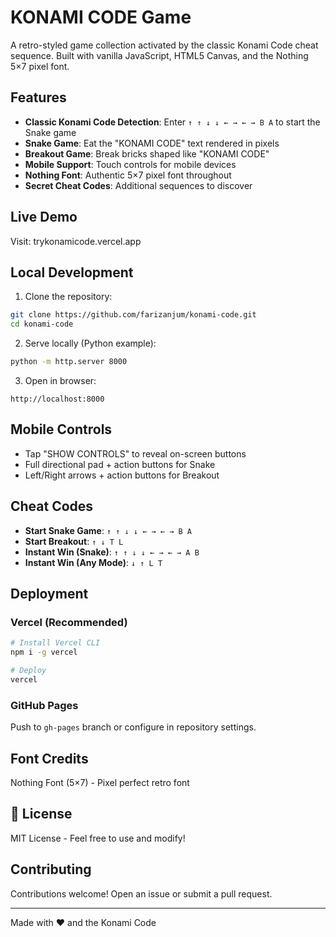# KONAMI CODE Game

A retro-styled game collection activated by the classic Konami Code cheat sequence. Built with vanilla JavaScript, HTML5 Canvas, and the Nothing 5×7 pixel font.

## Features

- **Classic Konami Code Detection**: Enter `↑ ↑ ↓ ↓ ← → ← → B A` to start the Snake game
- **Snake Game**: Eat the "KONAMI CODE" text rendered in pixels
- **Breakout Game**: Break bricks shaped like "KONAMI CODE"
- **Mobile Support**: Touch controls for mobile devices
- **Nothing Font**: Authentic 5×7 pixel font throughout
- **Secret Cheat Codes**: Additional sequences to discover

## Live Demo

Visit: trykonamicode.vercel.app

## Local Development

1. Clone the repository:
```bash
git clone https://github.com/farizanjum/konami-code.git
cd konami-code
```

2. Serve locally (Python example):
```bash
python -m http.server 8000
```

3. Open in browser:
```
http://localhost:8000
```

## Mobile Controls

- Tap "SHOW CONTROLS" to reveal on-screen buttons
- Full directional pad + action buttons for Snake
- Left/Right arrows + action buttons for Breakout

## Cheat Codes

- **Start Snake Game**: `↑ ↑ ↓ ↓ ← → ← → B A`
- **Start Breakout**: `↑ ↓ T L`
- **Instant Win (Snake)**: `↑ ↑ ↓ ↓ ← → ← → A B`
- **Instant Win (Any Mode)**: `↓ ↑ L T`

## Deployment

### Vercel (Recommended)

```bash
# Install Vercel CLI
npm i -g vercel

# Deploy
vercel
```

### GitHub Pages

Push to `gh-pages` branch or configure in repository settings.

## Font Credits

Nothing Font (5×7) - Pixel perfect retro font

## 📄 License

MIT License - Feel free to use and modify!

## Contributing

Contributions welcome! Open an issue or submit a pull request.

---

Made with ❤️ and the Konami Code
